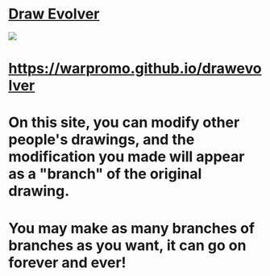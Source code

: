 <h1><a id="title" href="https://warpromo.github.io/drawevolver" target="_blank">Draw Evolver</a></h1>
<img src='./drawevolvagif.gif'>
<h1><a href="https://warpromo.github.io/drawevolver" target="_blank">https://warpromo.github.io/drawevolver</a></h1>
<h1>On this site, you can modify other people's drawings, and the modification you made will appear as a "branch" of the original drawing.</h1> 
<h1>You may make as many branches of branches as you want, it can go on forever and ever!</h1> 

